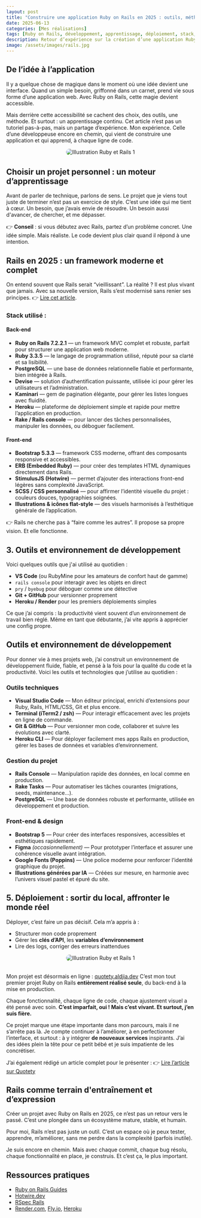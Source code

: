 ```yaml
---
layout: post
title: "Construire une application Ruby on Rails en 2025 : outils, méthodes et apprentissages"
date: 2025-06-13
categories: [Mes réalisations]
tags: [Ruby on Rails, développement, apprentissage, déploiement, stack, projets]
description: Retour d’expérience sur la création d’une application Ruby on Rails en 2025. Du choix du projet aux outils modernes comme Hotwire, Tailwind et PostgreSQL, cet article partage les méthodes, apprentissages et défis techniques rencontrés au fil du développement.
image: /assets/images/rails.jpg
---
```


## De l’idée à l’application

Il y a quelque chose de magique dans le moment où une idée devient une interface. Quand un simple besoin, griffonné dans un carnet, prend vie sous forme d’une application web.
Avec Ruby on Rails, cette magie devient accessible.

Mais derrière cette accessibilité se cachent des choix, des outils, une méthode. Et surtout : un apprentissage continu.
Cet article n’est pas un tutoriel pas-à-pas, mais un partage d’expérience. Mon expérience.
Celle d’une développeuse encore en chemin, qui vient de construire une application et qui apprend, à chaque ligne de code.

<p style="text-align:center; margin-bottom: 2rem;">
  <img src="/assets/images/rails.jpg" alt="Illustration Ruby et Rails 1" style="max-width: 100%; border-radius: 10px;">
</p>


## Choisir un projet personnel : un moteur d’apprentissage

Avant de parler de technique, parlons de sens.
Le projet que je viens tout juste de terminer n’est pas un exercice de style. C’est une idée qui me tient à cœur. Un besoin, que j’avais envie de résoudre. Un besoin aussi d'avancer, de chercher, et me dépasser.

👉 **Conseil** : si vous débutez avec Rails, partez d’un problème concret. Une idée simple. Mais réaliste.
Le code devient plus clair quand il répond à une intention.


## Rails en 2025 : un framework moderne et complet

On entend souvent que Rails serait “vieillissant”. La réalité ? Il est plus vivant que jamais.
Avec sa nouvelle version, Rails s’est modernisé sans renier ses principes. 👉 [Lire cet article](https://aldjia.dev/ruby/rails/philosophie/d%C3%A9veloppement/2025/06/08/ruby-rails-philosophie.html).


### Stack utilisé :

#### Back-end

- **Ruby on Rails 7.2.2.1** — un framework MVC complet et robuste, parfait pour structurer une application web moderne.
- **Ruby 3.3.5** — le langage de programmation utilisé, réputé pour sa clarté et sa lisibilité.
- **PostgreSQL** — une base de données relationnelle fiable et performante, bien intégrée à Rails.
- **Devise** — solution d’authentification puissante, utilisée ici pour gérer les utilisateurs et l’administration.
- **Kaminari** — gem de pagination élégante, pour gérer les listes longues avec fluidité.
- **Heroku** — plateforme de déploiement simple et rapide pour mettre l’application en production.
- **Rake / Rails console** — pour lancer des tâches personnalisées, manipuler les données, ou déboguer facilement.

#### Front-end

- **Bootstrap 5.3.3** — framework CSS moderne, offrant des composants responsive et accessibles.
- **ERB (Embedded Ruby)** — pour créer des templates HTML dynamiques directement dans Rails.
- **StimulusJS (Hotwire)** — permet d’ajouter des interactions front-end légères sans complexité JavaScript.
- **SCSS / CSS personnalisé** — pour affirmer l’identité visuelle du projet : couleurs douces, typographies soignées.
- **Illustrations & icônes flat-style** — des visuels harmonisés à l’esthétique générale de l’application.

👉 Rails ne cherche pas à “faire comme les autres”. Il propose sa propre vision. Et elle fonctionne.


## 3. Outils et environnement de développement

Voici quelques outils que j'ai utilisé au quotidien :

- **VS Code** (ou RubyMine pour les amateurs de confort haut de gamme)
- `rails console` pour interagir avec les objets en direct
- `pry` / `byebug` pour déboguer comme une détective
- **Git + GitHub** pour versionner proprement
- **Heroku / Render** pour les premiers déploiements simples

Ce que j’ai compris : la productivité vient souvent d’un environnement de travail bien réglé.
Même en tant que débutante, j’ai vite appris à apprécier une config propre.


## Outils et environnement de développement

Pour donner vie à mes projets web, j’ai construit un environnement de développement fluide, fiable, et pensé à la fois pour la qualité du code et la productivité. Voici les outils et technologies que j’utilise au quotidien :

### Outils techniques

- **Visual Studio Code** — Mon éditeur principal, enrichi d’extensions pour Ruby, Rails, HTML/CSS, Git et plus encore.
- **Terminal (iTerm2 / zsh)** — Pour interagir efficacement avec les projets en ligne de commande.
- **Git & GitHub** — Pour versionner mon code, collaborer et suivre les évolutions avec clarté.
- **Heroku CLI** — Pour déployer facilement mes apps Rails en production, gérer les bases de données et variables d’environnement.

### Gestion du projet

- **Rails Console** — Manipulation rapide des données, en local comme en production.
- **Rake Tasks** — Pour automatiser les tâches courantes (migrations, seeds, maintenance...).
- **PostgreSQL** — Une base de données robuste et performante, utilisée en développement et production.

### Front-end & design

- **Bootstrap 5** — Pour créer des interfaces responsives, accessibles et esthétiques rapidement.
- **Figma** *(occasionnellement)* — Pour prototyper l’interface et assurer une cohérence visuelle avant intégration.
- **Google Fonts (Poppins)** — Une police moderne pour renforcer l’identité graphique du projet.
- **Illustrations générées par IA** — Créées sur mesure, en harmonie avec l’univers visuel pastel et épuré du site.


## 5. Déploiement : sortir du local, affronter le monde réel

Déployer, c’est faire un pas décisif. Cela m’a appris à :

- Structurer mon code proprement
- Gérer les **clés d’API**, les **variables d’environnement**
- Lire des logs, corriger des erreurs inattendues

<p style="text-align:center; margin-bottom: 2rem;">
  <img src="/assets/images/quotety.jpg" alt="Illustration Ruby et Rails 1" style="max-width: 100%; border-radius: 10px;">
</p>

Mon projet est désormais en ligne : [quotety.aldjia.dev](https://quotety.aldjia.dev)
C’est mon tout premier projet Ruby on Rails **entièrement réalisé seule**, du back-end à la mise en production.

Chaque fonctionnalité, chaque ligne de code, chaque ajustement visuel a été pensé avec soin.
**C’est imparfait, oui ! Mais c’est vivant. Et surtout, j’en suis fière.**

Ce projet marque une étape importante dans mon parcours, mais il ne s’arrête pas là.
Je compte continuer à l’améliorer, à en perfectionner l’interface, et surtout : à y intégrer **de nouveaux services** inspirants. J’ai des idées plein la tête pour ce petit bébé et je suis impatiente de les concrétiser.

J’ai également rédigé un article complet pour le présenter :
👉 [Lire l’article sur Quotety](https://aldjia.dev/realisations/2025-06-12-quotety.html)


## Rails comme terrain d'entraînement et d’expression

Créer un projet avec Ruby on Rails en 2025, ce n’est pas un retour vers le passé.
C’est une plongée dans un écosystème mature, stable, et humain.

Pour moi, Rails n’est pas juste un outil.
C’est un espace où je peux tester, apprendre, m’améliorer, sans me perdre dans la complexité (parfois inutile).

Je suis encore en chemin.
Mais avec chaque commit, chaque bug résolu, chaque fonctionnalité en place, je construis.
Et c’est ça, le plus important.


## Ressources pratiques

- [Ruby on Rails Guides](https://guides.rubyonrails.org)
- [Hotwire.dev](https://hotwire.dev)
- [RSpec Rails](https://relishapp.com/rspec/rspec-rails/docs)
- [Render.com](https://render.com), [Fly.io](https://fly.io), [Heroku](https://heroku.com)
